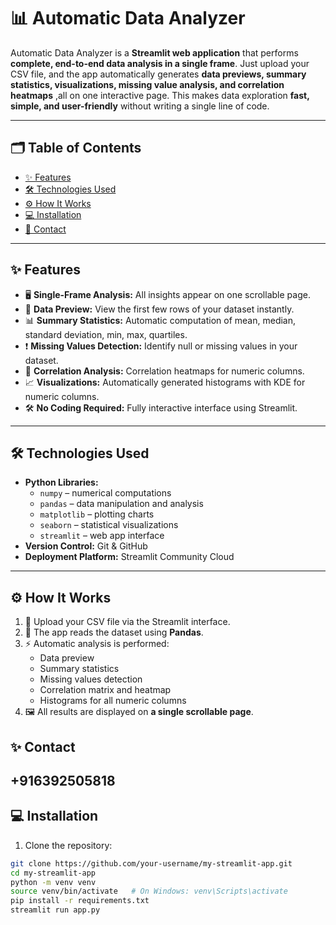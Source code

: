 # 📊 Automatic Data Analyzer

Automatic Data Analyzer is a **Streamlit web application** that performs **complete, end-to-end data analysis in a single frame**. Just upload your CSV file, and the app automatically generates **data previews, summary statistics, visualizations, missing value analysis, and correlation heatmaps** ,all on one interactive page. This makes data exploration **fast, simple, and user-friendly** without writing a single line of code.

---

## 🗂 Table of Contents
- [✨ Features](#features)
- [🛠 Technologies Used](#technologies-used)
- [⚙️ How It Works](#how-it-works)
- [💻 Installation](#installation)
- [📧 Contact](#contact)

---

## ✨ Features
- 🖥 **Single-Frame Analysis:** All insights appear on one scrollable page.  
- 👀 **Data Preview:** View the first few rows of your dataset instantly.  
- 📊 **Summary Statistics:** Automatic computation of mean, median, standard deviation, min, max, quartiles.  
- ❗ **Missing Values Detection:** Identify null or missing values in your dataset.  
- 🔗 **Correlation Analysis:** Correlation heatmaps for numeric columns.  
- 📈 **Visualizations:** Automatically generated histograms with KDE for numeric columns.  
- 🛠 **No Coding Required:** Fully interactive interface using Streamlit.  

---

## 🛠 Technologies Used
- **Python Libraries:**
  - `numpy` – numerical computations
  - `pandas` – data manipulation and analysis
  - `matplotlib` – plotting charts
  - `seaborn` – statistical visualizations
  - `streamlit` – web app interface
- **Version Control:** Git & GitHub  
- **Deployment Platform:** Streamlit Community Cloud  

---

## ⚙️ How It Works
1. 📂 Upload your CSV file via the Streamlit interface.  
2. 🐼 The app reads the dataset using **Pandas**.  
3. ⚡ Automatic analysis is performed:  
   - Data preview  
   - Summary statistics  
   - Missing values detection  
   - Correlation matrix and heatmap  
   - Histograms for all numeric columns  
4. 🖼 All results are displayed on **a single scrollable page**.  

## ✨ Contact
+916392505818
---

## 💻 Installation
1. Clone the repository:
```bash
git clone https://github.com/your-username/my-streamlit-app.git
cd my-streamlit-app
python -m venv venv
source venv/bin/activate   # On Windows: venv\Scripts\activate
pip install -r requirements.txt
streamlit run app.py
